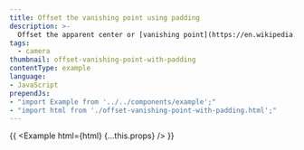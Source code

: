 ```yaml
---
title: Offset the vanishing point using padding
description: >-
  Offset the apparent center or [vanishing point](https://en.wikipedia.org/wiki/Vanishing_point) of the map to reduce distortion when floating elements are displayed over the map.
tags:
  - camera
thumbnail: offset-vanishing-point-with-padding
contentType: example
language:
- JavaScript
prependJs:
- "import Example from '../../components/example';"
- "import html from './offset-vanishing-point-with-padding.html';"
---
```


{{ <Example html={html} {...this.props} /> }}
